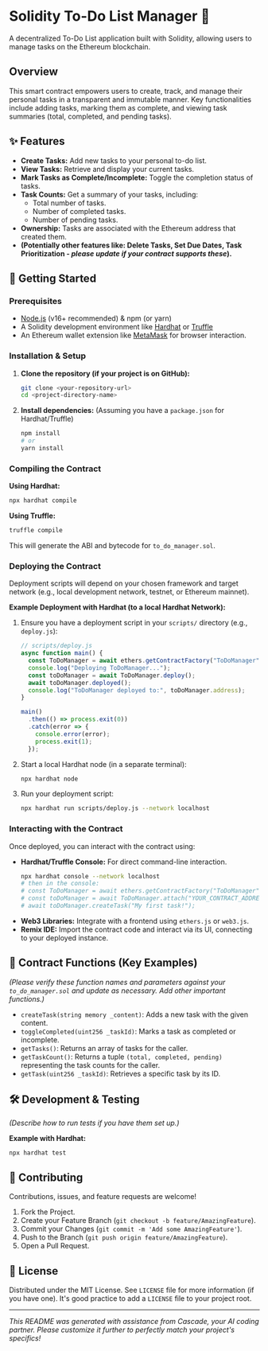 # Solidity To-Do List Manager 📝

A decentralized To-Do List application built with Solidity, allowing users to manage tasks on the Ethereum blockchain.

## Overview

This smart contract empowers users to create, track, and manage their personal tasks in a transparent and immutable manner. Key functionalities include adding tasks, marking them as complete, and viewing task summaries (total, completed, and pending tasks).

## ✨ Features

*   **Create Tasks:** Add new tasks to your personal to-do list.
*   **View Tasks:** Retrieve and display your current tasks.
*   **Mark Tasks as Complete/Incomplete:** Toggle the completion status of tasks.
*   **Task Counts:** Get a summary of your tasks, including:
    *   Total number of tasks.
    *   Number of completed tasks.
    *   Number of pending tasks.
*   **Ownership:** Tasks are associated with the Ethereum address that created them.
*   **(Potentially other features like: Delete Tasks, Set Due Dates, Task Prioritization - *please update if your contract supports these*).**

## 🚀 Getting Started

### Prerequisites

*   [Node.js](https://nodejs.org/) (v16+ recommended) & npm (or yarn)
*   A Solidity development environment like [Hardhat](https://hardhat.org/) or [Truffle](https://www.trufflesuite.com/truffle)
*   An Ethereum wallet extension like [MetaMask](https://metamask.io/) for browser interaction.

### Installation & Setup

1.  **Clone the repository (if your project is on GitHub):**
    ```bash
    git clone <your-repository-url>
    cd <project-directory-name>
    ```

2.  **Install dependencies:**
    (Assuming you have a `package.json` for Hardhat/Truffle)
    ```bash
    npm install
    # or
    yarn install
    ```

### Compiling the Contract

**Using Hardhat:**
```bash
npx hardhat compile
```

**Using Truffle:**
```bash
truffle compile
```
This will generate the ABI and bytecode for `to_do_manager.sol`.

### Deploying the Contract

Deployment scripts will depend on your chosen framework and target network (e.g., local development network, testnet, or Ethereum mainnet).

**Example Deployment with Hardhat (to a local Hardhat Network):**

1.  Ensure you have a deployment script in your `scripts/` directory (e.g., `deploy.js`):
    ```javascript
    // scripts/deploy.js
    async function main() {
      const ToDoManager = await ethers.getContractFactory("ToDoManager"); // Ensure 'ToDoManager' matches your contract name
      console.log("Deploying ToDoManager...");
      const toDoManager = await ToDoManager.deploy();
      await toDoManager.deployed();
      console.log("ToDoManager deployed to:", toDoManager.address);
    }

    main()
      .then(() => process.exit(0))
      .catch(error => {
        console.error(error);
        process.exit(1);
      });
    ```

2.  Start a local Hardhat node (in a separate terminal):
    ```bash
    npx hardhat node
    ```

3.  Run your deployment script:
    ```bash
    npx hardhat run scripts/deploy.js --network localhost
    ```

### Interacting with the Contract

Once deployed, you can interact with the contract using:

*   **Hardhat/Truffle Console:** For direct command-line interaction.
    ```bash
    npx hardhat console --network localhost
    # then in the console:
    # const ToDoManager = await ethers.getContractFactory("ToDoManager");
    # const toDoManager = await ToDoManager.attach("YOUR_CONTRACT_ADDRESS");
    # await toDoManager.createTask("My first task!");
    ```
*   **Web3 Libraries:** Integrate with a frontend using `ethers.js` or `web3.js`.
*   **Remix IDE:** Import the contract code and interact via its UI, connecting to your deployed instance.

## 📜 Contract Functions (Key Examples)

*(Please verify these function names and parameters against your `to_do_manager.sol` and update as necessary. Add other important functions.)*

*   `createTask(string memory _content)`: Adds a new task with the given content.
*   `toggleCompleted(uint256 _taskId)`: Marks a task as completed or incomplete.
*   `getTasks()`: Returns an array of tasks for the caller.
*   `getTaskCount()`: Returns a tuple `(total, completed, pending)` representing the task counts for the caller.
*   `getTask(uint256 _taskId)`: Retrieves a specific task by its ID.

## 🛠️ Development & Testing

*(Describe how to run tests if you have them set up.)*

**Example with Hardhat:**
```bash
npx hardhat test
```

## 🤝 Contributing

Contributions, issues, and feature requests are welcome!
1.  Fork the Project.
2.  Create your Feature Branch (`git checkout -b feature/AmazingFeature`).
3.  Commit your Changes (`git commit -m 'Add some AmazingFeature'`).
4.  Push to the Branch (`git push origin feature/AmazingFeature`).
5.  Open a Pull Request.

## 📄 License

Distributed under the MIT License. See `LICENSE` file for more information (if you have one). It's good practice to add a `LICENSE` file to your project root.

---

*This README was generated with assistance from Cascade, your AI coding partner. Please customize it further to perfectly match your project's specifics!*
